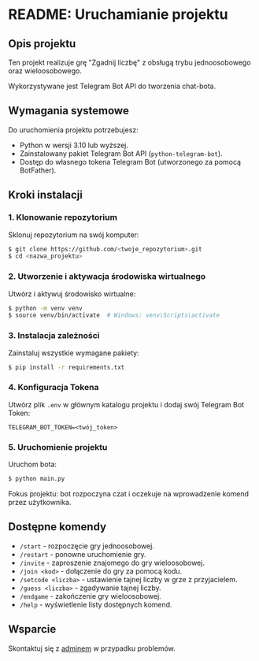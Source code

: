 
# README: Uruchamianie projektu

## Opis projektu
Ten projekt realizuje grę "Zgadnij liczbę" z obsługą trybu jednoosobowego oraz wieloosobowego.

Wykorzystywane jest Telegram Bot API do tworzenia chat-bota.

## Wymagania systemowe
Do uruchomienia projektu potrzebujesz:
- Python w wersji 3.10 lub wyższej.
- Zainstalowany pakiet Telegram Bot API (`python-telegram-bot`).
- Dostęp do własnego tokena Telegram Bot (utworzonego za pomocą BotFather).

## Kroki instalacji

### 1. Klonowanie repozytorium

Sklonuj repozytorium na swój komputer:
```bash
$ git clone https://github.com/<twoje_repozytorium>.git
$ cd <nazwa_projektu>
```

### 2. Utworzenie i aktywacja środowiska wirtualnego

Utwórz i aktywuj środowisko wirtualne:
```bash
$ python -m venv venv
$ source venv/bin/activate  # Windows: venv\Scripts\activate
```

### 3. Instalacja zależności

Zainstaluj wszystkie wymagane pakiety:
```bash
$ pip install -r requirements.txt
```

### 4. Konfiguracja Tokena

Utwórz plik `.env` w głównym katalogu projektu i dodaj swój Telegram Bot Token:
```
TELEGRAM_BOT_TOKEN=<twój_token>
```

### 5. Uruchomienie projektu

Uruchom bota:
```bash
$ python main.py
```

Fokus projektu: bot rozpoczyna czat i oczekuje na wprowadzenie komend przez użytkownika.

## Dostępne komendy
- `/start` - rozpoczęcie gry jednoosobowej.
- `/restart` - ponowne uruchomienie gry.
- `/invite` - zaproszenie znajomego do gry wieloosobowej.
- `/join <kod>` - dołączenie do gry za pomocą kodu.
- `/setcode <liczba>` - ustawienie tajnej liczby w grze z przyjacielem.
- `/guess <liczba>` - zgadywanie tajnej liczby.
- `/endgame` - zakończenie gry wieloosobowej.
- `/help` - wyświetlenie listy dostępnych komend.

## Wsparcie
Skontaktuj się z [adminem](mailto:admin@example.com) w przypadku problemów.
